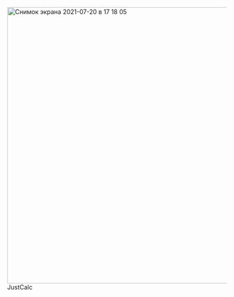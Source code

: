 <img width="634" alt="Снимок экрана 2021-07-20 в 17 18 05" src="https://user-images.githubusercontent.com/64588396/126340555-8118e516-9eea-4b6b-8a72-959b91e911fb.png">
JustCalc
